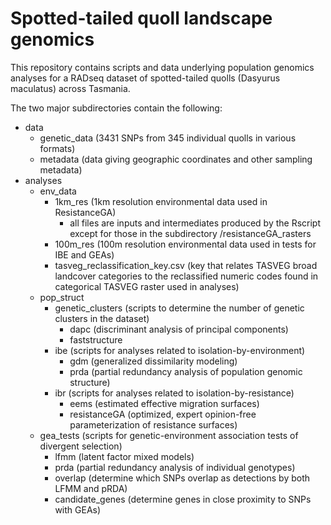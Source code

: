 # Spotted-tailed quoll landscape genomics
This repository contains scripts and data underlying population genomics analyses for a RADseq dataset of spotted-tailed quolls (Dasyurus maculatus) across Tasmania.

The two major subdirectories contain the following:
- data
  - genetic_data (3431 SNPs from 345 individual quolls in various formats)
  - metadata (data giving geographic coordinates and other sampling metadata)
- analyses
  - env_data
    - 1km_res (1km resolution environmental data used in ResistanceGA)
    	- all files are inputs and intermediates produced by the Rscript except for those in the subdirectory /resistanceGA_rasters
    - 100m_res (100m resolution environmental data used in tests for IBE and GEAs)
    - tasveg_reclassification_key.csv (key that relates TASVEG broad landcover categories to the reclassified numeric codes found in categorical TASVEG raster used in analyses)
  - pop_struct
    - genetic_clusters (scripts to determine the number of genetic clusters in the dataset)
      - dapc (discriminant analysis of principal components)
      - faststructure
    - ibe (scripts for analyses related to isolation-by-environment)
      - gdm (generalized dissimilarity modeling)
      - prda (partial redundancy analysis of population genomic structure)
    - ibr (scripts for analyses related to isolation-by-resistance)
      - eems (estimated effective migration surfaces)
      - resistanceGA (optimized, expert opinion-free parameterization of resistance surfaces)
  - gea_tests (scripts for genetic-environment association tests of divergent selection)
    - lfmm (latent factor mixed models)
    - prda (partial redundancy analysis of individual genotypes)
    - overlap (determine which SNPs overlap as detections by both LFMM and pRDA)
    - candidate_genes (determine genes in close proximity to SNPs with GEAs)



